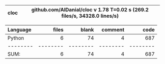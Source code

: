 cloc|github.com/AlDanial/cloc v 1.78  T=0.02 s (269.2 files/s, 34328.0 lines/s)
--- | ---

Language|files|blank|comment|code
:-------|-------:|-------:|-------:|-------:
Python|6|74|4|687
--------|--------|--------|--------|--------
SUM:|6|74|4|687
